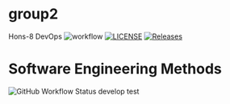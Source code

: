# group2
Hons-8 DevOps
![workflow](https://github.com/Chris-nyan/group2/actions/workflows/main.yml/badge.svg)
[![LICENSE](https://img.shields.io/github/license/Chris-nyan/sem.svg?style=flat-square)](https://github.com/Chris-nyan/sem/blob/master/LICENSE)
[![Releases](https://img.shields.io/github/release/Chris-nyan/sem/all.svg?style=flat-square)](https://github.com/Chris-nyan/sem/releases)
# Software Engineering Methods
![GitHub Workflow Status develop](https://img.shields.io/github/actions/workflow/status/Chris-nyan/group2/main.yml?branch=develop)
test
